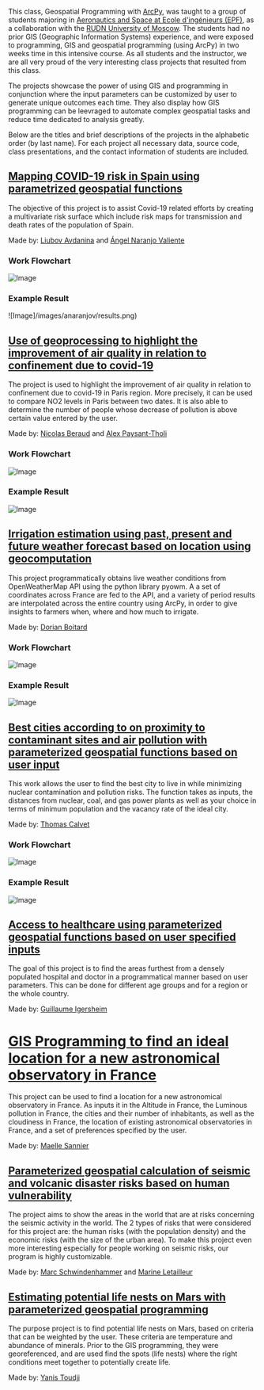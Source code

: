 This class, Geospatial Programming with [ArcPy](https://pro.arcgis.com/en/pro-app/arcpy/get-started/what-is-arcpy-.htm), was taught to a group of students majoring in [Aeronautics and Space at Ecole d'ingénieurs (EPF)](http://epf.fr/), as a collaboration with the [RUDN University of Moscow](http://rudn.ru/). The students had no prior GIS (Geographic Information Systems) experience, and were exposed to programming, GIS and geospatial programming (using ArcPy) in two weeks time in this intensive course. As all students and the instructor, we are all very proud of the very interesting class projects that resulted from this class. 

The projects showcase the power of using GIS and programming in conjunction where the input parameters can be customized by user to generate unique outcomes each time. They also display how GIS programming can be leevraged to automate complex geospatial tasks and reduce time dedicated to analysis greatly. 

Below are the titles and brief descriptions of the projects  in the alphabetic order (by last name). For each project all necessary data, source code, class presentations, and the contact information of students are included.

## [Mapping COVID-19 risk in Spain using parametrized geospatial functions](https://github.com/Anaranjov/EPF-RUDN-COVID)
The objective of this project is to assist Covid-19 related efforts by creating a multivariate risk surface which include risk maps for transmission and death rates of the population of Spain.

Made by: [Liubov Avdanina](liubov.avdanina@epfedu.fr) and [Ángel Naranjo Valiente](angel-naranjo@live.com)

### Work Flowchart
![Image](/images/anaranjov/flowchart.png)

### Example Result
![Image]/images/anaranjov/results.png)

## [Use of geoprocessing to highlight the improvement of air quality in relation to confinement due to covid-19](https://github.com/AlexEPF/EPF-RUDN-pollution_covid)
The project is used to highlight the improvement of air quality in relation to confinement due to covid-19 in Paris region. More precisely, it can be used to compare NO2 levels in Paris between two dates. It is also able to determine the number of people whose decrease of pollution is above certain value entered by the user.

Made by: [Nicolas Beraud](nicolas.beraud@epfedu.fr) and [Alex Paysant-Tholi](alex.paysant-tholi@epfedu.fr)

### Work Flowchart
![Image](https://github.com/ndilekli/EPF-RUDN-Geo-Prog-2020/blob/master/images/alex-nicolas/Picture1.png)

### Example Result
![Image](https://github.com/ndilekli/EPF-RUDN-Geo-Prog-2020/blob/master/images/alex-nicolas/graph1.jpg)

## [Irrigation estimation using past, present and future weather forecast based on location using geocomputation](https://github.com/taraleos45/EPF-RUDN_argri_water_use2)
This project programmatically obtains live weather conditions from OpenWeatherMap API using the python library pyowm. A a set of coordinates across France are fed to the API, and a variety of period results are interpolated across the entire country using ArcPy, in order to give insights to farmers when, where and how much to irrigate.

Made by: [Dorian Boitard](dorian.boitard@epfedu.fr)

### Work Flowchart
![Image](https://github.com/ndilekli/EPF-RUDN-Geo-Prog-2020/blob/master/images/dorian/flowchart.png)

### Example Result
![Image](https://github.com/ndilekli/EPF-RUDN-Geo-Prog-2020/blob/master/images/dorian/result.png)

## [Best cities according to on proximity to contaminant sites and air pollution with parameterized geospatial functions based on user input](https://github.com/Thomas-C-EPF/EPF-RUDN-USCityChoice-test)
This work allows the user to find the best city to live in while minimizing nuclear contamination and pollution risks. The function takes as inputs, the distances from nuclear, coal, and gas power plants as well as your choice in terms of minimum population and the vacancy rate of the ideal city.

Made by: [Thomas Calvet](thomas.calvet@epfedu.fr)

### Work Flowchart
![Image](https://github.com/ndilekli/EPF-RUDN-Geo-Prog-2020/blob/master/images/thomas/flowchart.png)

### Example Result
![Image](https://github.com/ndilekli/EPF-RUDN-Geo-Prog-2020/blob/master/images/thomas/result.png)

## [Access to healthcare using parameterized geospatial functions based on user specified inputs](https://github.com/GuillaumeIM/EPF-RUDN--Health-care-)
The goal of this project is to find the areas furthest from a densely populated hospital and doctor in a programmatical manner based on user parameters. This can be done for different age groups and for a region or the whole country. 

Made by: [Guillaume Igersheim](Guillaume.igersheim@epfedu.fr)

# [GIS Programming to find an ideal location for a new astronomical observatory in France](https://github.com/maellesannier/EPF-RUDN-Observatories)
This project can be used to find a location for a new astronomical observatory in France. As inputs it in the Altitude in France, the Luminous pollution in France, the cities and their number of inhabitants, as well as the cloudiness in France, the location of existing astronomical observatories in France, and a set of preferences specified by the user.

Made by: [Maelle Sannier](maelle.sannier@epfedu.fr)

## [Parameterized geospatial calculation of seismic and volcanic disaster risks based on human vulnerability](https://github.com/MarineLet/EPF-RUDN-Seismic)
The project aims to show the areas in the world that are at risks concerning the seismic activity in the world. The 2 types of risks that were considered for this project are: the human risks (with the population density) and the economic risks (with the size of the urban area). To make this project even more interesting especially for people working on seismic risks, our program is highly customizable. 

Made by: [Marc Schwindenhammer](marc.schwindenhammer@epfedu.fr) and [Marine Letailleur](marine.letailleur@epfedu.fr)

## [Estimating potential life nests on Mars with parameterized geospatial programming](https://github.com/YanisTOUDJI/EPF-RUDN--Mars)
The purpose project is to find potential life nests on Mars, based on criteria that can be weighted by the user. These criteria are temperature and abundance of minerals. Prior to the GIS programming, they were georeferenced, and are used find the spots (life nests) where the right conditions meet together to potentially create life.

Made by: [Yanis Toudji](yanis.toudji@epfedu.fr)






